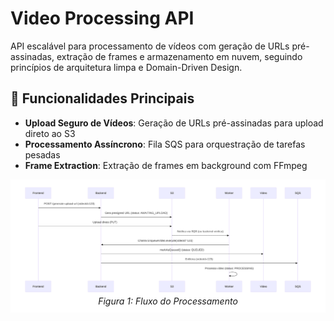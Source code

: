 # Video Processing API

API escalável para processamento de vídeos com geração de URLs pré-assinadas, extração de frames e armazenamento em nuvem, seguindo princípios de arquitetura limpa e Domain-Driven Design.

## 🌟 Funcionalidades Principais
- **Upload Seguro de Vídeos**: Geração de URLs pré-assinadas para upload direto ao S3
- **Processamento Assíncrono**: Fila SQS para orquestração de tarefas pesadas
- **Frame Extraction**: Extração de frames em background com FFmpeg

<p align="center" style="background-color: #ffffff; padding: 10px;">
  <img src="./images/diagram.svg" alt="V1">
  <br>
  <em>Figura 1: Fluxo do Processamento</em>
</p>
